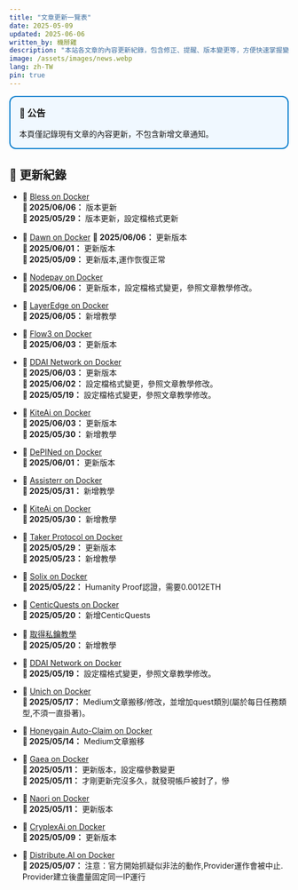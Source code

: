 ```yaml
---
title: "文章更新一覽表"
date: 2025-05-09
updated: 2025-06-06
written_by: 機掰雞
description: "本站各文章的內容更新紀錄，包含修正、提醒、版本變更等，方便快速掌握變動內容。"
image: /assets/images/news.webp
lang: zh-TW
pin: true
---
```

<div style="border: 2px solid #007acc; padding: 1rem; border-radius: 0.75rem; background-color: #f0f8ff; margin-bottom: 1.5rem;">
  <h3 style="margin-top: 0;">📢 公告</h3>
  <p style="margin: 0.5rem 0 0 0;">本頁僅記錄現有文章的內容更新，不包含新增文章通知。</p>
</div>

## 📅 更新紀錄
- 📝 [Bless on Docker](/posts/Bless-on-Docker/)  
  **📅 2025/06/06：** 版本更新  
  **📅 2025/05/29：** 版本更新，設定檔格式更新  
- 📝 [Dawn on Docker](/posts/Dawn-on-Docker/)
  **📅 2025/06/06：** 更新版本  
  **📅 2025/06/01：** 更新版本  
  **📅 2025/05/09：** 更新版本,運作恢復正常

- 📝 [Nodepay on Docker](/posts/Nodepay-on-Docker/)    
  **📅 2025/06/06：** 更新版本，設定檔格式變更，參照文章教學修改。

- 📝 [LayerEdge on Docker](/posts/LayerEdge-on-Docker/)    
  **📅 2025/06/05：** 新增教學

- 📝 [Flow3 on Docker](/posts/Flow3-on-Docker/)    
  **📅 2025/06/03：** 更新版本  
 
- 📝 [DDAI Network on Docker](/posts/DDAI-Network-on-Docker/)    
  **📅 2025/06/03：** 更新版本  
  **📅 2025/06/02：** 設定檔格式變更，參照文章教學修改。  
  **📅 2025/05/19：** 設定檔格式變更，參照文章教學修改。
 
- 📝 [KiteAi on Docker](/posts/KiteAi-on-Docker/)  
  **📅 2025/06/03：** 更新版本  
  **📅 2025/05/30：** 新增教學

- 📝 [DePINed on Docker](/posts/DePINed-on-Docker/)  
  **📅 2025/06/01：** 更新版本 

- 📝 [Assisterr on Docker](/posts/Assisterr-on-Docker/)  
  **📅 2025/05/31：** 新增教學

- 📝 [KiteAi on Docker](/posts/KiteAi-on-Docker/)  
  **📅 2025/05/30：** 新增教學

- 📝 [Taker Protocol on Docker](/posts/Taker-Protocol-on-Docker/)  
  **📅 2025/05/29：** 更新版本  
  **📅 2025/05/23：** 新增教學  

- 📝 [Solix on Docker](/posts/Solix-on-Docker/)  
  **📅 2025/05/22：** Humanity Proof認證，需要0.0012ETH

- 📝 [CenticQuests on Docker](/posts/CenticQuests-on-Docker/)  
  **📅 2025/05/20：** 新增CenticQuests
 
- 📝 [取得私鑰教學](/posts/Get-Your-Private-Key/)  
  **📅 2025/05/20：** 新增教學
 
- 📝 [DDAI Network on Docker](/posts/DDAI-Network-on-Docker/)  
  **📅 2025/05/19：** 設定檔格式變更，參照文章教學修改。

- 📝 [Unich on Docker](/posts/Unich-on-Docker/)  
  **📅 2025/05/17：** Medium文章搬移/修改，並增加quest類別(屬於每日任務類型,不須一直掛著)。

- 📝 [Honeygain Auto-Claim on Docker](/posts/Honeygain-Claim-Bot-on-Docker/)  
  **📅 2025/05/14：** Medium文章搬移  
  
- 📝 [Gaea on Docker](/posts/Gaea-on-Docker/)  
  **📅 2025/05/11：** 更新版本，設定檔參數變更  
  **📅 2025/05/11：** 才剛更新完沒多久，就發現帳戶被封了，慘

- 📝 [Naori on Docker](/posts/Naoris-on-Docker/)  
  **📅 2025/05/11：** 更新版本
 
- 📝 [CryplexAi on Docker](/posts/CryplexAi-on-Docker/)  
  **📅 2025/05/09：** 更新版本

- 📝 [Distribute.AI on Docker](/posts/DistributeAI-on-Docker)  
  **📅 2025/05/07：** 注意：官方開始抓疑似非法的動作,Provider運作會被中止. Provider建立後盡量固定同一IP運行  
